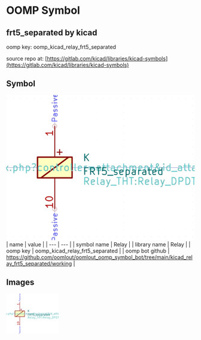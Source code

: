 # OOMP Symbol  
## frt5_separated  by kicad  
  
oomp key: oomp_kicad_relay_frt5_separated  
  
source repo at: [https://gitlab.com/kicad/libraries/kicad-symbols](https://gitlab.com/kicad/libraries/kicad-symbols)  
## Symbol  
  
[![working.png](working_600.png)](working.png)  
| name | value | 
| --- | --- | 
| symbol name | Relay | 
| library name | Relay | 
| oomp key | oomp_kicad_relay_frt5_separated | 
| oomp bot github | https://github.com/oomlout/oomlout_oomp_symbol_bot/tree/main/kicad_relay_frt5_separated/working | 
## Images  
  
[![working.png](working_140.png)](working.png)  

